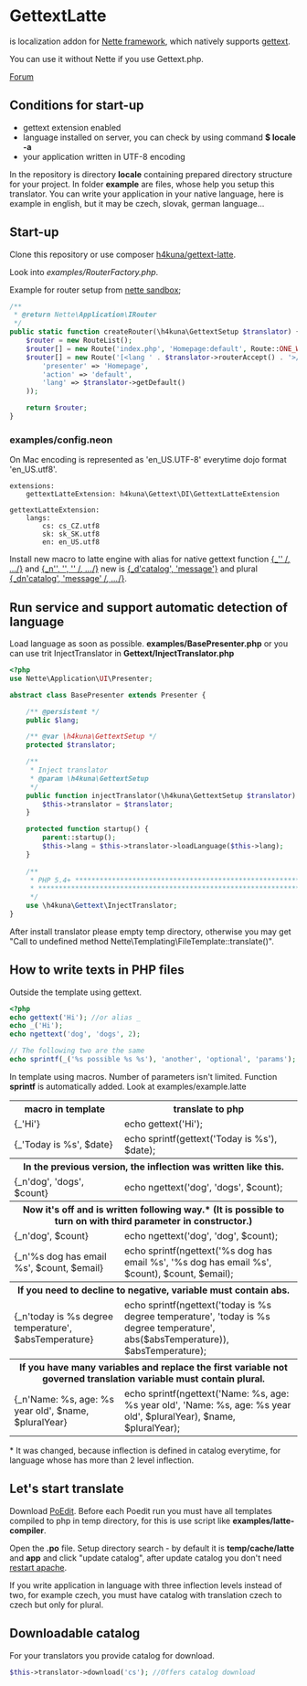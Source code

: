 GettextLatte
===========

is localization addon for [Nette framework](http://nette.org/), which natively supports [gettext](http://php.net/manual/en/book.gettext.php).

You can use it without Nette if you use Gettext.php.

[Forum](http://forum.nette.org/cs/12021-gettext-na-100-v-sablonach#p86467)

Conditions for start-up
----------------------
* gettext extension enabled
* language installed on server, you can check by using command **$ locale -a**
* your application written in UTF-8 encoding

In the repository is directory **locale** containing prepared directory structure for your project. In folder **example** are files, whose help you setup this translator. You can write your application in your native language, here is example in english, but it may be czech, slovak, german language...

Start-up
---------------------
Clone this repository or use composer [h4kuna/gettext-latte](https://packagist.org/packages/h4kuna/gettext-latte).

Look into _examples/RouterFactory.php_.

Example for router setup from [nette sandbox](https://github.com/nette/sandbox/blob/master/app/router/RouterFactory.php);
```php
/**
 * @return Nette\Application\IRouter
 */
public static function createRouter(\h4kuna\GettextSetup $translator) {
    $router = new RouteList();
    $router[] = new Route('index.php', 'Homepage:default', Route::ONE_WAY);
    $router[] = new Route('[<lang ' . $translator->routerAccept() . '>/]<presenter>/<action>/[<id>/]', array(
        'presenter' => 'Homepage',
        'action' => 'default',
        'lang' => $translator->getDefault()
    ));

    return $router;
}
```

### examples/config.neon

On Mac encoding is represented as 'en_US.UTF-8' everytime dojo format 'en_US.utf8'.
```
extensions:
    gettextLatteExtension: h4kuna\Gettext\DI\GettextLatteExtension

gettextLatteExtension:
    langs:
        cs: cs_CZ.utf8
        sk: sk_SK.utf8
        en: en_US.utf8
```

Install new macro to latte engine with alias for native gettext function [{_'' /*, ...*/}](http://www.php.net/manual/en/function.gettext.php) and [{_n'', '', '' /*, ...*/}](http://www.php.net/manual/en/function.ngettext.php) new is [{_d'catalog', 'message'}](http://www.php.net/manual/en/function.dgettext.php) and plural [{_dn'catalog', 'message' /*, ...*/}](http://www.php.net/manual/en/function.dgettext.php).


Run service and support automatic detection of language
-------------------
Load language as soon as possible. **examples/BasePresenter.php** or you can use trit InjectTranslator in **Gettext/InjectTranslator.php**

```php
<?php
use Nette\Application\UI\Presenter;

abstract class BasePresenter extends Presenter {

    /** @persistent */
    public $lang;

    /** @var \h4kuna\GettextSetup */
    protected $translator;

    /**
     * Inject translator
     * @param \h4kuna\GettextSetup
     */
    public function injectTranslator(\h4kuna\GettextSetup $translator) {
        $this->translator = $translator;
    }

    protected function startup() {
        parent::startup();
        $this->lang = $this->translator->loadLanguage($this->lang);
    }
    
    /**
     * PHP 5.4+ ****************************************************************
     * *************************************************************************
     */
    use \h4kuna\Gettext\InjectTranslator;
}
```

After install translator please empty temp directory, otherwise you may get "Call to undefined method Nette\Templating\FileTemplate::translate()".

How to write texts in PHP files
---------------
Outside the template using gettext.

```php
<?php
echo gettext('Hi'); //or alias _
echo _('Hi');
echo ngettext('dog', 'dogs', 2);

// The following two are the same
echo sprintf(_('%s possible %s %s'), 'another', 'optional', 'params'); // is faster

```

In template using macros. Number of parameters isn't limited. Function **sprintf** is automatically added. Look at examples/example.latte

<table>
<tr>
<th>macro in template</th><th>translate to php</th>
</tr>
<tr>
<td>{_'Hi'}</td><td>echo gettext('Hi');</td>
</tr>
<tr>
<td>{_'Today is %s', $date}</td><td>echo sprintf(gettext('Today is %s'), $date);</td>
</tr>
<tr>
<th colspan="2">In the previous version, the inflection was written like this.</th>
</tr>
<tr>
<td>{_n'dog', 'dogs', $count}</td><td>echo ngettext('dog', 'dogs', $count);</td>
</tr>
<tr>
<th colspan="2">Now it's off and is written following way.* (It is possible to turn on with third parameter in constructor.)</th>
</tr>
<tr>
<td>{_n'dog', $count}</td><td>echo ngettext('dog', 'dog', $count);</td>
</tr>
<tr>
<td>{_n'%s dog has email %s', $count, $email}</td><td>echo sprintf(ngettext('%s dog has email %s', '%s dog has email %s', $count), $count, $email);</td>
</tr>
<tr>
<th colspan="2">If you need to decline to negative, variable must contain abs.</th>
</tr>
<tr>
<td>{_n'today is %s degree temperature', $absTemperature}</td><td>echo sprintf(ngettext('today is %s degree temperature', 'today is %s degree temperature', abs($absTemperature)), $absTemperature);</td>
</tr>
<tr>
<th colspan="2">If you have many variables and replace the first variable not governed translation variable must contain plural.</th>
</tr>
<tr>
<td>{_n'Name: %s, age: %s year old', $name, $pluralYear}</td><td>echo sprintf(ngettext('Name: %s, age: %s year old', 'Name: %s, age: %s year old', $pluralYear), $name, $pluralYear);</td>
</tr>
</table>

\* It was changed, because inflection is defined in catalog everytime, for language whose has more than 2 level inflection.


Let's start translate
---------------------
Download [PoEdit](http://www.poedit.net/download.php).
Before each Poedit run you must have all templates compiled to php in temp directory, for this is use script like **examples/latte-compiler**.

Open the **.po** file. Setup directory search - by default it is **temp/cache/latte** and **app**  and click "update catalog", after update catalog you don't need [restart apache](http://php.net/manual/en/function.gettext.php#110735).


If you write application in language with three inflection levels instead of two, for example czech, you must have catalog with translation czech to czech but only for plural.

Downloadable catalog
---------------
For your translators you provide catalog for download.

```php
$this->translator->download('cs'); //Offers catalog download
```
